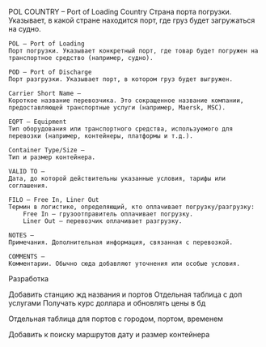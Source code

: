 POL COUNTRY – Port of Loading Country
Страна порта погрузки. Указывает, в какой стране находится порт, где груз будет загружаться на судно.

    POL – Port of Loading
    Порт погрузки. Указывает конкретный порт, где товар будет погружен на транспортное средство (например, судно).

    POD – Port of Discharge
    Порт разгрузки. Указывает порт, в котором груз будет выгружен.

    Carrier Short Name –
    Короткое название перевозчика. Это сокращенное название компании, предоставляющей транспортные услуги (например, Maersk, MSC).

    EQPT – Equipment
    Тип оборудования или транспортного средства, используемого для перевозки (например, контейнеры, платформы и т.д.).

    Container Type/Size –
    Тип и размер контейнера. 

    VALID TO –
    Дата, до которой действительны указанные условия, тарифы или соглашения.

    FILO – Free In, Liner Out
    Термин в логистике, определяющий, кто оплачивает погрузку/разгрузку:
        Free In – грузоотправитель оплачивает погрузку.
        Liner Out – перевозчик оплачивает разгрузку.

    NOTES –
    Примечания. Дополнительная информация, связанная с перевозкой.

    COMMENTS –
    Комментарии. Обычно сюда добавляют уточнения или особые условия.

Разработка

Добавить станцию жд названия и портов
Отдельная таблица с доп услугами
Получать курс доллара и обновлять цены в бд

Отдельная таблица для портов с городом, портом, временем

Добавить к поиску маршрутов дату и размер контейнера